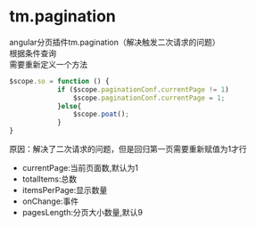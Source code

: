 # tm.pagination
angular分页插件tm.pagination（解决触发二次请求的问题）<br/>
根据条件查询<br/>
需要重新定义一个方法<br/>  
```javascript
$scope.so = function () {
            if ($scope.paginationConf.currentPage != 1) 
                $scope.paginationConf.currentPage = 1; 
            }else{
                $scope.poat();
            }
}  
```
原因：解决了二次请求的问题，但是回归第一页需要重新赋值为1才行  
* currentPage:当前页面数,默认为1
* totalItems:总数
* itemsPerPage:显示数量
* onChange:事件
* pagesLength:分页大小数量,默认9



